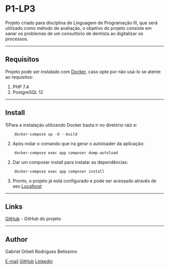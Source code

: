 # P1-LP3
Projeto criado para disciplina de Linguagem de Programação III, que será utilizado como método de avaliação, o objetivo do projeto consiste em sanar os problemas de um consultório de dentista ao digitalizar os processos.

---
## Requisitos
Projeto pode ser instalado com [Docker](https://www.docker.com/), caso opte por não usá-lo se atente ao requisitos:
1) PHP 7.4
2) PostgreSQL 12

---
## Install
1)Para a instalação utilizando Docker basta ir no diretório raiz e:
```
    docker-compose up -d --build
```
2) Após rodar o comando que ira gerar o autoloader da aplicação:
```
    docker-compose exec app composer dump-autoload
```

2) Dar um composer install para instalar as dependências:
```
    docker-compose exec app composer install
```

3) Pronto, o projeto já está configurado e pode ser acessado através de seu [Localhost](http://localhost:8000/)

---
## Links
[GitHub](https://github.com/Orbeli/P1-LP3) - GitHub do projeto  

---
## Author
Gabriel Orbeli Rodrigues Belíssimo

[E-mail](mailto:gabriel.orbeli@gmail.com)
[GitHub](https://github.com/Orbeli)
[Linkedin](https://www.linkedin.com/in/gabriel-orbeli-436815171/)
